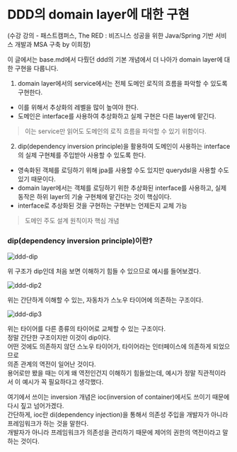 DDD의 domain layer에 대한 구현
==============================
(수강 강의 - 패스트캠퍼스, The RED : 비즈니스 성공을 위한 Java/Spring 기반 서비스 개발과 MSA 구축 by 이희창)
 
이 글에서는 base.md에서 다뤘던 ddd의 기본 개념에서 더 나아가
domain layer에 대한 구현을 다룹니다.

1. domain layer에서의 service에서는 전체 도메인 로직의 흐름을 파악할 수 있도록 구현한다.
- 이를 위해서 추상화의 레벨을 많이 높여야 한다.
- 도메인은 interface를 사용하여 추상화하고 실제 구현은 다른 layer에 맡긴다.
  
> 이는 service만 읽어도 도메인의 로직 흐름을 파악할 수 있기 위함이다.

2. dip(dependency inversion principle)을 활용하여 도메인이 사용하는 interface의 실제 구현체를 주입받아 사용할 수 있도록 한다.
- 영속화된 객체를 로딩하기 위해 jpa를 사용할 수도 있지만 querydsl을 사용할 수도 있기 때문이다.
- domain layer에서는 객체를 로딩하기 위한 추상화된 interface를 사용하고, 실제 동작은 하위 layer의 기술 구현체에 맡긴다는 것이 핵심이다.
- interface로 추상화된 것을 구현하는 구현부는 언제든지 교체 가능

> 도메인 주도 설계 원칙이자 핵심 개념

### dip(dependency inversion principle)이란?  

![ddd-dip](https://user-images.githubusercontent.com/55550753/129925663-f0780dea-a15e-4c53-9445-9d0335313495.PNG)  

위 구조가 dip인데 처음 보면 이해하기 힘들 수 있으므로 예시를 들어보겠다.

![ddd-dip2](https://user-images.githubusercontent.com/55550753/129926539-29797ecf-68c0-40c2-92a6-09a25f7efd07.PNG)

위는 간단하게 이해할 수 있는, 자동차가 스노우 타이어에 의존하는 구조이다.

![ddd-dip3](https://user-images.githubusercontent.com/55550753/129926659-3857eebc-071d-4bce-a56c-22504392f26c.PNG)

위는 타이어를 다른 종류의 타이어로 교체할 수 있는 구조이다.  
정말 간단한 구조이지만 이것이 dip이다.  
어떤 것에도 의존하지 않던 스노우 타이어가, 타이어라는 인터페이스에 의존하게 되었으므로  
의존 관계의 역전이 일어난 것이다.  
용어로만 봤을 때는 이게 왜 역전인건지 이해하기 힘들었는데, 예시가 정말 직관적이라서 이 예시가 꼭 필요하다고 생각했다.  

여기에서 쓰이는 inversion 개념은 ioc(inversion of container)에서도 쓰이기 때문에 다시 짚고 넘어가겠다.   
간단하게, ioc란 di(dependency injection)을 통해서 의존성 주입을 개발자가 아니라 프레임워크가 하는 것을 말한다.  
개발자가 아니라 프레임워크가 의존성을 관리하기 때문에 제어의 권한의 역전이라고 말하는 것이다.  

